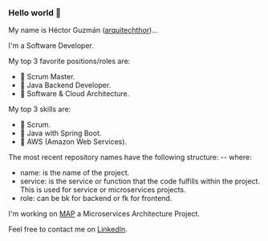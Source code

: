 ### Hello world 👋

My name is Héctor Guzmán ([arquitechthor](https://arquitechthor.github.io/))...

I'm a Software Developer. 

My top 3 favorite positions/roles are:
- 🥇 Scrum Master.
- 🥈 Java Backend Developer.
- 🥉 Software & Cloud Architecture.

My top 3 skills are:
- 🥇 Scrum.
- 🥈 Java with Spring Boot.
- 🥉 AWS (Amazon Web Services).

The most recent repository names have the following structure:
<name>-<service>-<role>
where:
- name: is the name of the project.
- service: is the service or function that the code fulfills within the project. This is used for service or microservices projects.
- role: can be bk for backend or fk for frontend.

I'm working on [MAP](https://arquitechthor.github.io/map/) a Microservices Architecture Project.

Feel free to contact me on [LinkedIn](https://www.linkedin.com/in/guzman6001/).
